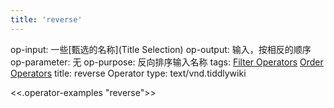 ```yaml
---
title: 'reverse'
---
```


op-input: 一些[甄选的名称](Title Selection)
op-output: 输入，按相反的顺序
op-parameter: 无
op-purpose: 反向排序输入名称
tags: [Filter Operators](#Filter%20Operators) [Order Operators](#Order%20Operators)
title: reverse Operator
type: text/vnd.tiddlywiki

<<.operator-examples "reverse">>
